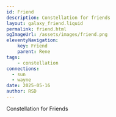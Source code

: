 ```yaml
---
id: Friend
description: Constellation for friends
layout: galaxy_friend.liquid
permalink: friend.html
ogImageUrl: /assets/images/friend.png
eleventyNavigation:
    key: Friend
    parent: Rene
tags:
    - constellation
connections: 
  - sun
  - wayne
date: 2025-05-16
author: RSD
---
```

Constellation for Friends